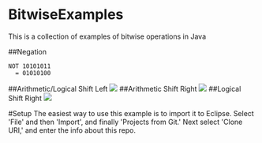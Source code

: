 # BitwiseExamples
This is a collection of examples of bitwise operations in Java

##Negation
```
NOT 10101011
  = 01010100
```
##Arithmetic/Logical Shift Left
![](https://upload.wikimedia.org/wikipedia/commons/thumb/5/5c/Rotate_left_logically.svg/210px-Rotate_left_logically.svg.png)
##Arithmetic Shift Right
![](https://upload.wikimedia.org/wikipedia/commons/thumb/3/37/Rotate_right_arithmetically.svg/175px-Rotate_right_arithmetically.svg.png)
##Logical Shift Right
![](https://upload.wikimedia.org/wikipedia/commons/thumb/6/64/Rotate_right_logically.svg/210px-Rotate_right_logically.svg.png)

#Setup
The easiest way to use this example is to import it
to Eclipse. Select 'File' and then 'Import', and finally 'Projects from Git.'
Next select 'Clone URI,' and enter the info about this repo.
